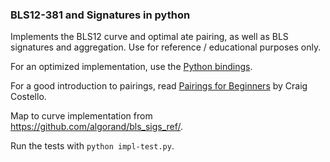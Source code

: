 ### BLS12-381 and Signatures in python

Implements the BLS12 curve and optimal ate pairing, as well
as BLS signatures and aggregation. Use for reference / educational purposes only.

For an optimized implementation, use the [Python bindings](https://github.com/Chia-Network/bls-signatures/tree/master/python-bindings).

For a good introduction to pairings, read [Pairings for Beginners](http://www.craigcostello.com.au/pairings/PairingsForBeginners.pdf) by Craig Costello.

Map to curve implementation from https://github.com/algorand/bls_sigs_ref/.

Run the tests with `python impl-test.py`.
